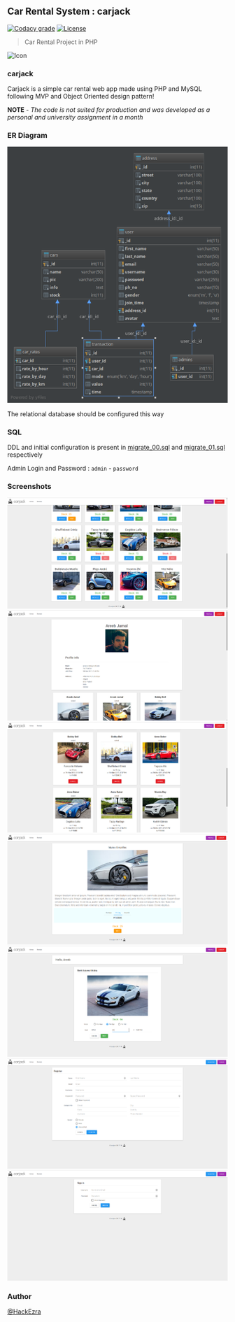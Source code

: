 ## Car Rental System : carjack
[![Codacy grade](https://img.shields.io/codacy/grade/442c898ff2c64dc9956a214bbc9c5b80.svg)]()
[![License](https://img.shields.io/badge/License-Apache%202.0-blue.svg)](https://opensource.org/licenses/Apache-2.0)  
> Car Rental Project in PHP

![Icon](http://res.cloudinary.com/amuroboclub/image/upload/v1488898371/carjack_rvksdf.png)

### carjack
Carjack is a simple car rental web app made using PHP and MySQL following MVP and Object Oriented design pattern!

**NOTE** - *The code is not suited for production and was developed as a personal and university assignment in a month* 

### ER Diagram

![](er_diagram.png)

The relational database should be configured this way

### SQL

DDL and initial configuration is present in [migrate_00.sql](migrate_00.sql) and [migrate_01.sql](migrate_01.sql) respectively

Admin Login and Password : `admin` - `password`

### Screenshots
![](screenshots/ss1.png)
![](screenshots/ss2.png)
![](screenshots/ss3.png)
![](screenshots/ss4.png)
![](screenshots/ss5.png)
![](screenshots/ss6.png)
![](screenshots/ss7.png)


### Author
[@HackEzra](https://github.com/HackEzra)
